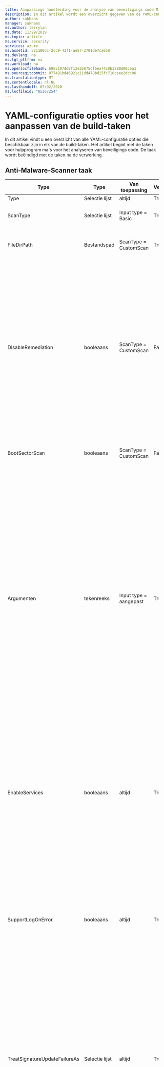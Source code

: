 ```yaml
---
title: Aanpassings handleiding voor de analyse van beveiligings code Microsoft Azure
description: In dit artikel wordt een overzicht gegeven van de YAML-configuratie opties voor het aanpassen van alle taken in de analyse-extensie micro soft-beveiligings code
author: sukhans
manager: sukhans
ms.author: terrylan
ms.date: 11/29/2019
ms.topic: article
ms.service: security
services: azure
ms.assetid: 521180dc-2cc9-43f1-ae87-2701de7ca6b8
ms.devlang: na
ms.tgt_pltfrm: na
ms.workload: na
ms.openlocfilehash: 6985107dd8f13e26875cf5ea7428b3280d00cea1
ms.sourcegitcommit: 877491bd46921c11dd478bd25fc718ceee2dcc08
ms.translationtype: MT
ms.contentlocale: nl-NL
ms.lasthandoff: 07/02/2020
ms.locfileid: "85367254"
---
```

# <a name="yaml-configuration-options-to-customize-the-build-tasks"></a>YAML-configuratie opties voor het aanpassen van de build-taken

In dit artikel vindt u een overzicht van alle YAML-configuratie opties die beschikbaar zijn in elk van de build-taken. Het artikel begint met de taken voor hulpprogram ma's voor het analyseren van beveiligings code. De taak wordt beëindigd met de taken na de verwerking.

## <a name="anti-malware-scanner-task"></a>Anti-Malware-Scanner taak

| **Type**      | **Type**     | **Van toepassing**            | **Vereist** | **Standaardwaarde**             | **Opties (voor selectie lijsten)**                                   | **Beschrijving**                                                                                                                                                                                                                                                                                                                            |
|------------|---------------|-----------------------|----------|---------------------------|----------------------------------------------------------------------------|------------------------------------------------------------------------------------------------------------------------------------------------------------------------------------------------------------------------------------------------|
| Type | Selectie lijst | altijd | True | Basic | Basis, aangepast | 
| ScanType | Selectie lijst | Input type = Basic | True | CustomScan | CustomScan, FullSystemScan, QuickScan, YourConfiguredScan | Het type scan dat moet worden gebruikt voor de malware-scan.
| FileDirPath | Bestandspad | ScanType = CustomScan | True | $ (Build. StagingDirectory) |  | Hiermee wordt het bestand of de map aangegeven die moet worden gescand.
| DisableRemediation | booleaans | ScanType = CustomScan | False | true |  | Wanneer ingeschakeld: 1) uitsluitingen van bestanden worden genegeerd. 2) de archief bestanden worden gescand. 3) acties worden na detectie niet toegepast. 4) vermeldingen van gebeurtenis logboeken worden na detectie niet geschreven. 5) detecties van de aangepaste scan worden niet weer gegeven in de gebruikers interface. 6) in de console-uitvoer wordt de lijst met detecties van de aangepaste scan weer gegeven.
| BootSectorScan | booleaans | ScanType = CustomScan | False | false |  | Als u dit selectie vakje inschakelt, wordt het scannen van opstart sectoren ingeschakeld.
| Argumenten | tekenreeks | Input type = aangepast | True | -Scan-ScanType 3-DisableRemediation-file $ (build. StagingDirectory) |  | De opdracht regel argumenten, waarbij het argument voor-file een absoluut pad is, of een relatief pad naar $ (build. StagingDirectory), vooraf gedefinieerd in uw build-agent. Opmerking: als u geen argument voor-bestand als laatste argument opgeeft, wordt de standaard waarde $ (build. StagingDirectory) gebruikt. U kunt ook uw eigen argumenten opgeven die worden toegestaan door het MpCmdRun.exe-hulp programma.<br/><br/>Voor meer informatie over de opdracht regel argumenten voor dit hulp programma voert u <strong>-h</strong> of <strong>-uit.</strong> in het veld argumenten en voer de taak maken uit.
| EnableServices | booleaans | altijd | True | false |  | Als u dit selectie vakje inschakelt, wordt geprobeerd de vereiste services in te scha kelen voor Windows Update als ze zijn uitgeschakeld.<br/>**Opmerking**: Zorg ervoor dat de services niet worden uitgeschakeld door het groeps beleid en dat het account waarmee deze build wordt uitgevoerd, beheerders bevoegdheden heeft.
| SupportLogOnError | booleaans | altijd | True | false |  | Als u dit selectie vakje inschakelt, worden de ondersteunings bestanden voor diagnose verzameld als er een fout is opgetreden. Dit kan enkele minuten duren.<br/>**Opmerking**: Zorg ervoor dat het account waarmee deze build wordt uitgevoerd, beheerders bevoegdheden heeft.
| TreatSignatureUpdateFailureAs | Selectie lijst | altijd | True | Waarschuwing | Fout, standaard, waarschuwing | Het logboek niveau dat wordt gebruikt als de hand tekening tijdens runtime niet kan worden bijgewerkt. Als deze fout is ingesteld op **Error**, mislukt de taak samen stellen als de hand tekening niet kan worden bijgewerkt. Houd er rekening mee dat het bijwerken van de hand tekening gebruikelijk is voor gehoste build-agenten, zelfs als de hand tekening relatief actueel is (minder dan 3 uur oud).
| SignatureFreshness | Selectie lijst | altijd | True | UpToDate | OneDay, ThreeDays, TwoDays, UpToDate | De Maxi maal toegestane leeftijd voor de anti-malware-hand tekening. Als de hand tekening niet kan worden bijgewerkt en ouder is dan deze waarde, werkt de taak samen stellen op basis van de geselecteerde waarde in het veld **hand tekeningen van leeftijd valideren als** . Opmerking: als u **up-to-date**kiest, mogen de hand tekeningen Maxi maal drie uur oud zijn.
| TreatStaleSignatureAs | Selectie lijst | altijd | True | Fout | Fout, standaard, waarschuwing | Het logboek niveau dat wordt gebruikt als de leeftijd van de hand tekening ouder is dan de geselecteerde leeftijd van de **antimalware-hand tekening**. Een verouderde hand tekening kan worden behandeld als een **waarschuwing** of **informatief** om door te gaan met de malware-scan, maar dit wordt niet aanbevolen.

## <a name="binskim-task"></a>BinSkim-taak

| **Type**      | **Type**     | **Van toepassing**            | **Vereist** | **Standaardwaarde**             | **Opties (voor selectie lijsten)**                                   | **Beschrijving**                                                                                                                                                                                                                                                                                                                            |
|------------|---------------|-----------------------|----------|---------------------------|----------------------------------------------------------------------------|------------------------------------------------------------------------------------------------------------------------------------------------------------------------------------------------------------------------------------------------|
| Type | Selectie lijst | altijd | True | Basic | Basic, CommandLine | 
| opmerkingen | tekenreeks | Input type = CommandLine | True |  |  | Standaard BinSkim opdracht regel argumenten die moeten worden uitgevoerd. Het uitvoerpad wordt verwijderd en vervangen.<br>Voor meer informatie over de opdracht regel argumenten voor dit hulp programma, typt u **Help** in het veld argumenten en voert u de taak maken uit.
| Functie | Selectie lijst | Input type = Basic | True | uitgevoerd | analyseren, dump, exportConfig, exportRules | 
| AnalyzeTarget | Bestandspad | Input type = Basic && function = analyseren | True | $ (Build. ArtifactStagingDirectory) \* . dll;<br>$ (Build. ArtifactStagingDirectory) \* . exe |  | Een of meer specificaties voor een bestand, map of filter patroon dat wordt omgezet in een of meer binaire bestanden die moeten worden geanalyseerd. ('; ' gescheiden lijst)
| AnalyzeSymPath | tekenreeks | Input type = Basic && function = analyseren | False |  |  | Pad naar het symbolen bestand voor het doel.
| AnalyzeConfigPath | tekenreeks | Input type = Basic && function = analyseren | False | standaardinstelling |  | Pad naar een beleids bestand dat wordt gebruikt voor het configureren van de analyse. Geef de waarde ' default ' door om de ingebouwde instellingen te gebruiken.
| AnalyzePluginPath | tekenreeks | Input type = Basic && function = analyseren | False |  |  | Pad naar een invoeg toepassing die wordt aangeroepen voor alle doelen in de analyseset.
| AnalyzeRecurse | booleaans | Input type = Basic && function = analyseren | False | true |  | Keer terug naar submappen bij het evalueren van de argumenten van de bestands specificatie.
| AnalyzeVerbose | booleaans | Input type = Basic && function = analyseren | False | false |  | Uitgebreide uitvoer verzenden. Het resulterende uitgebreide rapport is ontworpen om passende bewijzen te bieden voor nalevings scenario's.
| AnalyzeHashes | booleaans | Input type = Basic && function = analyseren | False | false |  | Uitvoer SHA-256 hash van analyse doelen bij het verzenden van SARIF-rapporten.
| AnalyzeStatistics | booleaans | Input type = Basic && function = analyseren | False | false |  | Timing en andere statistieken genereren voor analyse sessie.
| AnalyzeEnvironment | booleaans | Input type = Basic && function = analyseren | False | false |  | Details van de computer omgeving vastleggen van uitvoeren naar uitvoer bestand. Waarschuwing: met deze optie worden mogelijk gevoelige gegevens (zoals alle omgevings variabelen waarden) vastgelegd in een uitgaand logboek.
| ExportRulesOutputType | Selectie lijst | Input type = Basic && function = exportRules | False | SARIF | SARIF, SonarQube | Het type regel descriptor bestand dat moet worden uitgevoerd. Dit wordt opgenomen in de map met BinSkim-logboeken die wordt gepubliceerd door de taak build Security Analysis-logboeken publiceren.
| DumpTarget | Bestandspad | Input type = Basic && function = dump | True | $ (Build. ArtifactStagingDirectory) |  | Een of meer specificaties voor een bestand, map of filter patroon dat wordt omgezet in een of meer binaire bestanden die moeten worden geanalyseerd. ('; ' gescheiden lijst)
| DumpRecurse | booleaans | Input type = Basic && function = dump | False | true |  | Keer terug naar submappen bij het evalueren van de argumenten van de bestands specificatie.
| DumpVerbose | booleaans | Input type = Basic && function = dump | False | true |  | Uitgebreide uitvoer verzenden. Het resulterende uitgebreide rapport is ontworpen om passende bewijzen te bieden voor nalevings scenario's.
| toolVersion | Selectie lijst | altijd | False | Jongste | 1.5.0, nieuwste, LatestPreRelease | De versie van het hulp programma die moet worden uitgevoerd.

## <a name="credential-scanner-task"></a>Taak referentie scanner

| **Type**      | **Type**     | **Van toepassing**            | **Vereist** | **Standaardwaarde**             | **Opties (voor selectie lijsten)**                                   | **Beschrijving**                                                                                                                                                                                                                                                                                                                            |
|------------|---------------|-----------------------|----------|---------------------------|----------------------------------------------------------------------------|------------------------------------------------------------------------------------------------------------------------------------------------------------------------------------------------------------------------------------------------|
| Output | Selectie lijst | altijd | False | pre | CSV, vooraf, TSV | De uitvoer indeling van het bestand met referentie scanner resultaten.
| toolVersion | Selectie lijst | altijd | False | Jongste | 1.27.7, nieuwste, LatestPreRelease | De versie van het hulp programma die moet worden uitgevoerd.
| scanFolder | Bestandspad | altijd | False | $ (Build. SourcesDirectory) |  | De map in uw opslag plaats die moet worden gescand op referenties.
| searchersFileType | Selectie lijst | altijd | False | Standaard | Aangepaste, standaard, DefaultAndCustom | Opties voor het zoeken naar het Zoek bestand dat wordt gebruikt voor het scannen.
| searchersFile | Bestandspad | searchersFileType = = Custom of searchersFileType = = DefaultAndCustom | False |  |  | Het configuratie bestand van de referentie scanner zoekers van controles om uit te voeren. U kunt meerdere waarden opnemen en gebruiken door een door komma's gescheiden lijst met paden te bieden aan Zoek bestanden van referentie scanners.
| suppressionsFile | Bestandspad | altijd | False |  |  | De referentie scanner onderdrukt het bestand dat moet worden gebruikt voor het onderdrukken van problemen in het uitvoer logboek.
| suppressAsError | booleaans | altijd | False | false |  | Onderdrukte overeenkomsten worden uitgevoerd naar het uitvoer bestand [-O]-overeenkomsten. [-f] in plaats van het standaard onderdrukt uitvoer bestand [-O]-onderdrukt. [-f]. (Standaard ingesteld op ' false ')
| verboseOutput | booleaans | altijd | False | false |  | Uitgebreide informatie over uitvoer.
| batchSize | tekenreeks | altijd | False |  |  | Het aantal gelijktijdige threads waarmee referentie scanners parallel worden uitgevoerd. (Standaard ingesteld op 20)<br/>De waarde moet binnen het bereik van 1-2147483647 liggen.
| regexMatchTimeoutInSeconds | tekenreeks | altijd | False |  |  | De hoeveelheid tijd in seconden die nodig is voor het afstemmen van een zoek programma voordat de controle wordt afgebroken.<br/>Wordt toegevoegd ``-Co RegexMatchTimeoutInSeconds=<Value>`` aan de opdracht regel.
| fileScanReadBufferSize | tekenreeks | altijd | False |  |  | Buffer grootte tijdens het lezen van inhoud in bytes. (De standaard instelling is 524288)<br/>Wordt toegevoegd ``-Co FileScanReadBufferSize=<Value>`` aan de opdracht regel.
| maxFileScanReadBytes | tekenreeks | altijd | False |  |  | Het maximum aantal bytes dat moet worden gelezen vanuit een bepaald bestand tijdens inhouds analyse. (De standaard instelling is 104857600)<br/>Wordt toegevoegd ``-Co MaxFileScanReadBytes=<Value>`` aan de opdracht regel.

## <a name="roslyn-analyzers-task"></a>Roslyn-analyse taak

| **Type**      | **Type**     | **Van toepassing**            | **Vereist** | **Standaardwaarde**             | **Opties (voor selectie lijsten)**                                   | **Beschrijving**                                                                                                                                                                                                                                                                                                                   |
|------------|---------------|-----------------------|----------|---------------------------|----------------------------------------------------------------------------|------------------------------------------------------------------------------------------------------------------------------------------------------------------------------------------------------------------------------------------------|
| userProvideBuildInfo | Selectie lijst | altijd | True | auto | auto, msBuildInfo | Opties voor een gebruiker om de MSBuild-versie, de MSBuild-architectuur en de commandline voor Roslyn analyse te bieden. Als **automatisch** is geselecteerd, haalt deze taak de buildgegevens op uit de eerdere **MSBuild**-, **VSBuild**-en/of **.net core** -taken (voor het bouwen) in dezelfde pijp lijn.
| msBuildVersion | Selectie lijst | userProvideBuildInfo = = msBuildInfo | True | 16,0 | 15,0, 16,0 | De MSBuild-versie.
| msBuildArchitecture | Selectie lijst | userProvideBuildInfo = = msBuildInfo | True | x86 | DotNetCore, x64, x86 | De MSBuild-architectuur. Opmerking: als de regel build commandline **dotnet.exe build**, kiest u de optie **via .net core** .
| msBuildCommandline | tekenreeks | userProvideBuildInfo = = msBuildInfo | True |  |  | De volledige opdracht regel voor builds voor het compileren van uw oplossing of projecten.<br/><br/>Opmerkingen: de commandline moet beginnen met een volledig pad naar **MSBuild.exe** of **dotnet.exe**.<br/>De opdracht wordt uitgevoerd met $ (build. SourcesDirectory) als werkmap.
| ruleNaam | Selectie lijst | altijd | False | Aanbevolen | Aangepast, geen, aanbevolen, vereist | Een benoemde regelset die moet worden gebruikt.<br/><br/>Als u `Ruleset Configured In Your Visual Studio Project File(s)` dit hebt gekozen, wordt de regelset die vooraf is geconfigureerd in uw VS-project bestand (en) gebruikt. Als `Custom` is gekozen, kan de optie voor het pad naar een aangepaste regelset worden ingesteld.
| rulesetVersion | Selectie lijst | ruleNaam = = required of ruleNaam = = recommended | False | Jongste | 8,0, 8,1, 8,2, nieuwste, LatestPreRelease | De versie van de gekozen SDL-ruleset.
| customRuleset | tekenreeks | ruleNaam = Custom | False |  |  | Een toegankelijk pad naar een ruleset die moet worden gebruikt. Relatieve paden worden genormaliseerd naar de hoofdmap van de bron opslagplaats ( `$(Build.SourcesDirectory)` ).<br/><br/>Als de ruleset `Rules` is opgegeven met `Actions` ingesteld op `Error` , mislukt de taak samen stellen. Als u een ruleset wilt gebruiken die dit doet, controleert u `Continue on error` de taak build `Control Options` .
| microsoftAnalyzersVersion | Selectie lijst | altijd | False | Jongste | 2.9.3, 2.9.4, 2.9.6, nieuwste, LatestPreRelease | De versie van het [micro soft. CodeAnalysis. FxCopAnalyzers](https://www.nuget.org/packages/Microsoft.CodeAnalysis.FxCopAnalyzers) -pakket dat moet worden uitgevoerd.
| suppressionFileForCompilerWarnings | Bestandspad | altijd | False |  |  | Een onderdrukt bestand om C#-en VB-compiler waarschuwingen te onderdrukken.<br/><br/>Een onbewerkte-tekst bestand met elke waarschuwings-ID wordt één afzonderlijke regel weer gegeven.<br/>Geef voor compiler waarschuwingen alleen het numerieke deel van de waarschuwings-id op. Bijvoorbeeld 1018 onderdrukt CS1018 en CA1501 onderdrukt CA1501.<br/><br/>Een relatief bestandspad wordt toegevoegd aan de hoofdmap van de bron opslagplaats ( `$(Build.SourcesDirectory)` ).

## <a name="tslint-task"></a>TSLint-taak

| **Type**      | **Type**     | **Van toepassing**            | **Vereist** | **Standaardwaarde**             | **Opties (voor selectie lijsten)**                                   | **Beschrijving**                                                                                                                                                                                                                                                                                                                            |
|------------|---------------|-----------------------|----------|---------------------------|----------------------------------------------------------------------------|------------------------------------------------------------------------------------------------------------------------------------------------------------------------------------------------------------------------------------------------|
| RuleLibrary | Selectie lijst | altijd | True | tslint | aangepast, micro soft, tslint | Alle resultaten zijn onder andere de regels die worden geleverd met de geselecteerde versie van TSLint (**alleen basis**).<br/><br/>**Alleen basis-** Alleen de regels die worden geleverd bij TSLint.<br/><br/>**Micro soft-regels toevoegen-** Downloadt [tslint-micro soft-contrib](https://github.com/Microsoft/tslint-microsoft-contrib) en bevat de regels die beschikbaar zijn voor gebruik in de tslint-uitvoering. Als u deze optie kiest, wordt het `Type Checking` selectie vakje verborgen, zoals vereist voor de regels van micro soft en worden ze automatisch gebruikt. Ook wordt het `Microsoft Contribution Version` veld zichtbaar, zodat er een versie van de `tslint-microsoft-contrib` van- [NPM](https://www.npmjs.com/package/tslint-microsoft-contrib) kan worden geselecteerd.<br/><br/>**Aangepaste regels toevoegen-** Hiermee wordt het `Rules Directory` veld zichtbaar, waardoor een toegankelijk pad wordt geaccepteerd naar een map met TSLint-regels die kunnen worden gebruikt in de TSLint-uitvoering.<br/><br/>**Opmerking:** De standaard waarde is gewijzigd in tslint, omdat veel gebruikers problemen hebben ondervonden met de configuratie van de micro soft ruleset. Zie [tslint-micro soft-contrib op github](https://github.com/microsoft/tslint-microsoft-contrib)voor meer informatie over de configuratie van een specifieke versie.
| RulesDirectory | tekenreeks | RuleLibrary = = aangepast | True |  |  | Een toegankelijke map met aanvullende TSLint-regels die beschikbaar zijn voor gebruik in de TSLint-uitvoering.
| Rule | Selectie lijst | RuleLibrary! = micro soft | True | tsrecommended | aangepast, tslatest, tsrecommended | Hiermee worden de regels gedefinieerd voor het uitvoeren van type script-bestanden.<br/><br/>** [tslint: nieuwste](https://github.com/palantir/tslint/blob/master/src/configs/latest.ts)  - ** `tslint:recommended`Wordt uitgebreid en wordt voortdurend bijgewerkt met de configuratie voor de laatste regels in elke TSLint-release. Het gebruik van deze configuratie kan leiden tot ernstige wijzigingen in kleine releases, aangezien er nieuwe regels worden ingeschakeld waardoor er lint fouten in uw code ontstaan. Als TSLint een grote versie `tslint:recommended` verkrijgt, wordt deze bijgewerkt zodat deze identiek zijn aan `tslint:latest` .<br/><br/>** [tslint: aanbevolen](https://github.com/palantir/tslint/blob/master/src/configs/recommended.ts)  - ** Een stabiele, enigszins sterk set regels die TSLint adviseert voor algemene type script-programmering. Deze configuratie `semver` wordt gevolgd, waardoor er *geen* wijzigingen in kleine of patch releases optreden.
| RulesetMicrosoft | Selectie lijst | RuleLibrary = = micro soft | True | mssdlrequired | Custom, msrecommended, mssdlrecommended, mssdlrequired, tslatest, tsrecommended | Hiermee worden de regels gedefinieerd voor het uitvoeren van type script-bestanden.<br/><br/>** [micro soft: SDL-vereist](https://github.com/Microsoft/tslint-microsoft-contrib/wiki/TSLint-and-the-Microsoft-Security-Development-Lifecycle)  - ** Voer alle beschik bare controles uit die worden verstrekt door tslint en de tslint-micro soft-contrib-regels die voldoen aan het *vereiste* [sdl-beleid (Security Development Lifecycle)](https://www.microsoft.com/sdl/) .<br/><br/>** [micro soft: SDL-aanbevolen](https://github.com/Microsoft/tslint-microsoft-contrib/wiki/TSLint-and-the-Microsoft-Security-Development-Lifecycle)  - ** Voer alle beschik bare controles uit die worden verstrekt door tslint en de tslint-micro soft-contrib-regels die voldoen aan het *vereiste en aanbevolen* [sdl-beleid (Security Development Lifecycle)](https://www.microsoft.com/sdl/) .<br/><br/>**micro soft: aanbevolen** Alle controles die worden aanbevolen door de makers van de tslint-micro soft-contrib-regels. Dit omvat beveiligings-en niet-beveiligings controles.<br/><br/>** [tslint: nieuwste](https://github.com/palantir/tslint/blob/master/src/configs/latest.ts)  - ** `tslint:recommended`Wordt uitgebreid en wordt voortdurend bijgewerkt met de configuratie voor de laatste regels in elke TSLint-release. Het gebruik van deze configuratie kan leiden tot ernstige wijzigingen in kleine releases, aangezien er nieuwe regels worden ingeschakeld waardoor er lint fouten in uw code ontstaan. Als TSLint een grote versie `tslint:recommended` verkrijgt, wordt deze bijgewerkt zodat deze identiek zijn aan `tslint:latest` .<br/><br/>** [tslint: aanbevolen](https://github.com/palantir/tslint/blob/master/src/configs/recommended.ts)  - ** Een stabiele, enigszins sterk set regels die TSLint adviseert voor algemene type script-programmering. Deze configuratie `semver` wordt gevolgd, waardoor er *geen* wijzigingen in kleine of patch releases optreden.
| RulesetFile | tekenreeks | RuleSet = = Custom of RulesetMicrosoft = = Custom | True |  |  | Een [configuratie bestand](https://palantir.github.io/tslint/usage/cli/) waarin wordt aangegeven welke regels moeten worden uitgevoerd.<br/><br/>Het pad naar de configuratie wordt toegevoegd als het pad voor [aangepaste regels](https://palantir.github.io/tslint/develop/custom-rules/).
| FileSelectionType | Selectie lijst | altijd | True | fileGlob | fileGlob, projectFile | 
| Files | tekenreeks | FileSelectionType = = fileGlob | True | **\*. TS |  | Een bestand [Globs](https://www.npmjs.com/package/glob) dat bepaalt welke bestanden moeten worden verwerkt. Paden zijn relatief ten opzichte van de `Build.SourcesDirectory` waarde.<br/><br/>Voor de bijdrage bibliotheek van micro soft is het gebruik van een project bestand vereist. Als u de contributie bibliotheek van micro soft met de `File Glob Pattern` optie gebruikt, wordt er een project bestand voor u gegenereerd.
| ECMAScriptVersion | Selectie lijst | FileSelectionType = = fileGlob && RuleLibrary = = micro soft | True | ES3 | ES2015, ES2016, ES2017, ES3, ES5, ES6, ESNext | De doel versie van ECMAScript die is geconfigureerd met uw type script-compiler. Wanneer u een project bestand gebruikt, is dit het veld compilerOptions. target van uw type script tsconfig.jsin het bestand.
| Project | tekenreeks | FileSelectionType = = projectFile | True |  |  | Pad naar een [tsconfig.jsvoor](http://www.typescriptlang.org/docs/handbook/tsconfig-json.html) het bestand dat type script-bestanden specificeert waarop TSLint moet worden uitgevoerd. Paden zijn relatief ten opzichte van de `Build.SourcesDirectory` waarde.
| TypeCheck | booleaans | RuleLibrary! = micro soft && FileSelectionType = = projectFile | False | true |  | Hiermee schakelt u de type controle in bij het uitvoeren van regels voor inactieven.
| ExcludeFiles | tekenreeks | altijd | False |  |  | Een [Globs](https://www.npmjs.com/package/glob) waarmee bestanden worden aangegeven die moeten worden uitgesloten van linting. Paden zijn relatief ten opzichte van de `Build.SourcesDirectory` waarde. U kunt meerdere waarden opgeven, gescheiden door punt komma's.
| Output | Selectie lijst | altijd | True | json | checkstyle, codeFrame, filesList, JSON, MSBuild, PMD, Prose, stijlvol, uitgebreid, VSO | De [formatter](https://palantir.github.io/tslint/formatters/) die moet worden gebruikt voor het genereren van uitvoer. Houd er rekening mee dat de JSON-indeling compatibel is met post-analyses.
| NodeMemory | tekenreeks | altijd | False |  |  | Een expliciete hoeveelheid geheugen in MBs die moet worden toegewezen aan het knoop punt voor het uitvoeren van TSLint. Voor beeld: 8000<br/><br/>Wordt toegewezen aan de `--max_old_space=<value>` cli-optie voor knoop punt. Dit is een `v8 option` .
| ToolVersion | Selectie lijst | RuleLibrary! = micro soft | True | meest recente | 4.0.0, 4.0.1, 4.0.2, 4.1.0, 4.1.1, 4.2.0, 4.3.0, 4.3.1, 4.4.0, 4.4.1, 4.4.2, 4.5.0, 4.5.1, 5.0.0, 5.1.0, 5.2.0, 5.3.0, 5.3.2, 5.4.0, 5.4.1, 5.4.2, 5.4.3, 5.5.0, laatste | De [versie](https://github.com/palantir/tslint/releases) van TSLint om te downloaden en uit te voeren.
| TypeScriptVersion | Selectie lijst | altijd | True | meest recente | 0.8.0, 0.8.1, 0.8.2, 0.8.3, 0.9.0, 0.9.1 tot en, 0.9.5, 0.9.7, 1.0.0, 1.0.1, 1.3.0, 1.4.1, 1.5.3, 1.6.2, 1.7.3, 1.7.5 1.8.0, 1.8.10, 1.8.2, 1.8.5, 1.8.6, 1.8.7, 1.8.9, 1.9.0, 2.0.0, 2.0.10, 2.0.2, 2.0.3, 2.0.6, 2.0.7, 2.0.8, 2.0.9, 2.1.1, 2.1.4, 2.1.5, 2.1.6, 2.2.0, 2.2.1, aangepast, laatste | De versie van [type script](https://www.npmjs.com/package/typescript) die u wilt downloaden en gebruiken.<br/>**Opmerking:** Dit moet dezelfde versie van type script zijn als wordt gebruikt voor het compileren van uw code.
| TypeScriptVersionCustom | tekenreeks | TypeScriptVersion = = aangepast | True | meest recente |  | De versie van [type script](https://www.npmjs.com/package/typescript) die u wilt downloaden en gebruiken.<br/>**Opmerking:** Dit moet dezelfde versie van type script zijn als wordt gebruikt voor het compileren van uw code.
| MicrosoftContribVersion | Selectie lijst | RuleLibrary = = micro soft |  | meest recente | 4.0.0, 4.0.1, 5.0.0, 5.0.1, nieuwste | De versie van [tslint-micro soft-contrib](https://www.npmjs.com/package/tslint-microsoft-contrib) (SDL-regels) die u wilt downloaden en gebruiken.</br>**Opmerking:** De versie van [tslint](https://www.npmjs.com/package/tslint) wordt gekozen die compatibel is met de versie die is gekozen voor tslint-micro soft-contrib. Updates voor tslint-micro soft-contrib worden door deze build-taak getest, totdat er een test periode kan optreden.

## <a name="publish-security-analysis-logs-task"></a>Taak beveiligings analyse logboeken publiceren

| **Type**      | **Type**     | **Van toepassing**            | **Vereist** | **Standaardwaarde**             | **Opties (voor selectie lijsten)**                                   | **Beschrijving**                                                                                                                                                                                                                                                                                                                            |
|------------|---------------|-----------------------|----------|---------------------------|----------------------------------------------------------------------------|------------------------------------------------------------------------------------------------------------------------------------------------------------------------------------------------------------------------------------------------|
| Artefactnaam | tekenreeks | altijd | True | CodeAnalysisLogs |  | De naam van het artefact dat moet worden gemaakt.
| ArtifactType | Selectie lijst | altijd | True | Container | Container, FilePath | Het type artefact dat moet worden gemaakt.
| TargetPath | tekenreeks | ArtifactType = bestandspad | False | \\my\share \$ (build. definitienaam)<br>\$(Build. BuildNumber) |  | De bestands share waarnaar de bestanden moeten worden gekopieerd
| AllTools | booleaans | altijd | True | true |  | Publiceer resultaten die zijn gegenereerd door alle Hulpprogram Ma's voor het bouwen van beveiligde ontwikkel Hulpprogramma's.
| Assen | booleaans | AllTools = False | True | true |  | Resultaten publiceren die zijn gegenereerd door taken voor het bouwen van antimalware.
| BinSkim | booleaans | AllTools = False | True | true |  | Publiceer resultaten die zijn gegenereerd door BinSkim-bouw taken.
| CredScan | booleaans | AllTools = False | True | true |  | Resultaten publiceren die zijn gegenereerd door de taken voor het maken van referentie scanners.
| RoslynAnalyzers | booleaans | AllTools = False | True | false |  | Publiceer resultaten die door Roslyn-analyse functies zijn gegenereerd.
| TSLint | booleaans | AllTools = False | True | true |  | Publiceer resultaten die zijn gegenereerd door TSLint-bouw taken. Houd er rekening mee dat alleen TSLint-Logboeken in de JSON-indeling worden ondersteund voor-rapporten. Als u een andere indeling hebt gekozen, moet u de TSLint-build-taak dienovereenkomstig bijwerken.
| ToolLogsNotFoundAction | selectie lijst | altijd | True | Standard | Fout, geen, standaard, waarschuwing | De actie die moet worden uitgevoerd wanneer logboeken voor een geselecteerd hulp programma (of een hulp programma als alle Hulpprogram Ma's zijn ingeschakeld) niet worden gevonden, wat betekent dat het hulp programma niet is uitgevoerd.<br/><br/>**Opties:**<br/>**Geen:** Het bericht wordt naar de uitgebreide uitvoer stroom geschreven die alleen toegankelijk is door het VSTS-variabele systeem in te stellen **. debug** op **True**.<br/>**Standaard:** (standaard) schrijft een standaard uitvoer bericht dat er geen logboeken zijn gevonden voor het hulp programma.<br/>**Waarschuwing:** Schrijft een geel waarschuwings bericht dat er geen logboeken zijn gevonden voor het hulp programma, dat wordt weer gegeven op de overzichts pagina samen stellen als een waarschuwing.<br/>**Fout:** Schrijft een rood fout bericht en genereert een uitzonde ring, waardoor de build wordt verbroken. Gebruik deze optie om ervoor te zorgen dat er verschillende hulp middelen zijn om ervoor te zorgen dat de hulpprogram ma's worden uitgevoerd.

## <a name="security-report-task"></a>Beveiligings rapport taak

| **Type**      | **Type**     | **Van toepassing**            | **Vereist** | **Standaardwaarde**             | **Opties (voor selectie lijsten)**                                   | **Beschrijving**                                                                                                                                                                                                                                                                                                                            |
|------------|---------------|-----------------------|----------|---------------------------|----------------------------------------------------------------------------|------------------------------------------------------------------------------------------------------------------------------------------------------------------------------------------------------------------------------------------------|
| VstsConsole | booleaans | altijd | False | true |  | Resultaten naar de pijplijn console schrijven.
| TsvFile | booleaans | altijd | False | true |  | Genereer een TSV-bestand (door tabs gescheiden waarden) met één regel per gevonden resultaat en tabbladen die de informatie voor het resultaat scheiden.
| HtmlFile | booleaans | altijd | False | true |  | Genereer een HTML-rapport bestand.
| AllTools | booleaans | altijd | True | false |  | Rapport resultaten die zijn gegenereerd door alle Hulpprogram Ma's voor het bouwen van beveiligde ontwikkel Hulpprogramma's.
| BinSkim | booleaans | AllTools = False | True | false |  | Rapport resultaten die zijn gegenereerd door BinSkim-bouw taken.
| BinSkimBreakOn | Selectie lijst | AllTools = True of BinSkim = True | True | Fout | Fout, WarningAbove | Het niveau van de resultaten dat moet worden gerapporteerd.
| CredScan | booleaans | AllTools = False | True | false |  | Rapport resultaten gegenereerd door de taken voor het maken van referentie scanners.
| RoslynAnalyzers | booleaans | AllTools = False | True | false |  | Rapport resultaten die zijn gegenereerd door Roslyn Analyzer-bouw taken.
| RoslynAnalyzersBreakOn | Selectie lijst | AllTools = True of RoslynAnalyzers = True | True | Fout | Fout, WarningAbove | Het niveau van de resultaten dat moet worden gerapporteerd.
| TSLint | booleaans | AllTools = False | True | false |  | Rapport resultaten die zijn gegenereerd door TSLint-bouw taken. Houd er rekening mee dat alleen TSLint-Logboeken in de JSON-indeling worden ondersteund voor-rapporten. Als u een andere indeling hebt gekozen, moet u de TSLint-build-taak dienovereenkomstig bijwerken.
| TSLintBreakOn | Selectie lijst | AllTools = True of TSLint = True | True | Fout | Fout, WarningAbove | Het niveau van de resultaten dat moet worden gerapporteerd.
| ToolLogsNotFoundAction | selectie lijst | altijd | True | Standard | Fout, geen, standaard, waarschuwing | De actie die moet worden uitgevoerd wanneer logboeken voor een geselecteerd hulp programma (of een hulp programma als alle Hulpprogram Ma's zijn ingeschakeld) niet worden gevonden, wat betekent dat het hulp programma niet is uitgevoerd.<br/><br/>**Opties:**<br/>**Geen:** Het bericht wordt naar de uitgebreide uitvoer stroom geschreven die alleen toegankelijk is door het VSTS-variabele systeem in te stellen **. debug** op **True**.<br/>**Standaard:** (standaard) schrijft een standaard uitvoer bericht dat er geen logboeken zijn gevonden voor het hulp programma.<br/>**Waarschuwing:** Schrijft een geel waarschuwings bericht dat er geen logboeken zijn gevonden voor het hulp programma, dat wordt weer gegeven op de overzichts pagina samen stellen als een waarschuwing.<br/>**Fout:** Schrijft een rood fout bericht en genereert een uitzonde ring, waardoor de build wordt verbroken. Gebruik deze optie om ervoor te zorgen dat er verschillende hulp middelen zijn om ervoor te zorgen dat de hulpprogram ma's worden uitgevoerd.
| CustomLogsFolder | tekenreeks | altijd | False |  |  | De basismap waarin de logboeken van de analyse hulpprogramma's zich bevinden. de afzonderlijke logboek bestanden bevinden zich in submappen met de naam na elk hulp programma, onder dit pad.

## <a name="post-analysis-task"></a>Taak na de analyse

| **Type**      | **Type**     | **Van toepassing**            | **Vereist** | **Standaardwaarde**             | **Opties (voor selectie lijsten)**                                   | **Beschrijving**                                                                                                                                                                                                                                                                                                                            |
|------------|---------------|-----------------------|----------|---------------------------|----------------------------------------------------------------------------|------------------------------------------------------------------------------------------------------------------------------------------------------------------------------------------------------------------------------------------------|
| AllTools | booleaans | altijd | True | false |  | De build te verbreken als er problemen worden gevonden door een build-taak van micro soft security code Analysis.
| BinSkim | booleaans | AllTools = False | True | false |  | Breek de build af als er BinSkim-problemen worden gevonden, afhankelijk van de optie die u hebt geselecteerd.
| BinSkimBreakOn | Selectie lijst | AllTools = True of BinSkim = True | True | Fout | Fout, WarningAbove | Het niveau van problemen om de build te verbreken.
| CredScan | booleaans | AllTools = False | True | false |  | Breek de build af als er problemen met de referentie scanner worden gevonden.
| RoslynAnalyzers | booleaans | AllTools = False | True | false |  | Verbreek de build als er problemen met Roslyn-analyses worden gevonden.
| RoslynAnalyzersBreakOn | Selectie lijst | AllTools = True of RoslynAnalyzers = True | True | Fout | Fout, WarningAbove | Het niveau van problemen om de build te verbreken.
| TSLint | booleaans | AllTools = False | True | false |  | Breek de build af als er TSLint problemen worden gevonden. Houd er rekening mee dat alleen TSLint-Logboeken in de JSON-indeling worden ondersteund voor post-analyses. Als u een andere indeling hebt gekozen, moet u de TSLint-build-taak dienovereenkomstig bijwerken.
| TSLintBreakOn | Selectie lijst | AllTools = True of TSLint = True | True | Fout | Fout, WarningAbove | Het niveau van problemen om de build te verbreken.
| VstsConsole | booleaans | altijd | False | true |  | Resultaten naar de pijplijn console schrijven.
| ToolLogsNotFoundAction | selectie lijst | altijd | True | Standard | Fout, geen, standaard, waarschuwing | De actie die moet worden uitgevoerd wanneer logboeken voor een geselecteerd hulp programma (of een hulp programma als alle Hulpprogram Ma's zijn ingeschakeld) niet worden gevonden, wat betekent dat het hulp programma niet is uitgevoerd.<br/><br/>**Opties:**<br/>**Geen:** Het bericht wordt naar de uitgebreide uitvoer stroom geschreven die alleen toegankelijk is door het VSTS-variabele systeem in te stellen **. debug** op **True**.<br/>**Standaard:** (standaard) schrijft een standaard uitvoer bericht dat er geen logboeken zijn gevonden voor het hulp programma.<br/>**Waarschuwing:** Schrijft een geel waarschuwings bericht dat er geen logboeken zijn gevonden voor het hulp programma, dat wordt weer gegeven op de overzichts pagina samen stellen als een waarschuwing.<br/>**Fout:** Schrijft een rood fout bericht en genereert een uitzonde ring, waardoor de build wordt verbroken. Gebruik deze optie om ervoor te zorgen dat er verschillende hulp middelen zijn om ervoor te zorgen dat de hulpprogram ma's worden uitgevoerd.

## <a name="next-steps"></a>Volgende stappen

Bekijk [onze pagina met veelgestelde vragen](security-code-analysis-faq.md)als u meer vragen hebt over de uitbrei ding voor de analyse van beveiligings code en de aangeboden hulpprogram ma's.